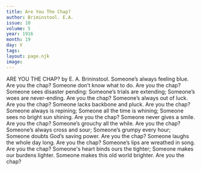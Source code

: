```yaml
---
title: Are You The Chap?
author: Briminstool. E.A.
issue: 10
volume: 5
year: 1916
month: 19
day: V
tags:
layout: page.njk
image:
---
```

ARE YOU THE CHAP?    by E. A. Brininstool.       Someone’s always feeling blue.    Are you the chap?    Someone don’t know what to do.    Are you the chap?    Someone sees disaster pending:    Someone’s trials are extending;    Someone’s woes are never-ending.    Are you the chap?       Someone’s always out of luck.    Are you the chap?    Someone lacks backbone and pluck.    Are you the chap?    Someone always is repining;    Someone all the time is whining;    Someone sees no bright sun shining.    Are you the chap?       Someone never gives a smile.    Are you the chap?    Someone’s grouchy all the while.    Are you the chap?    Someone’s always cross and sour;    Someone’s grumpy every hour;    Someone doubts God’s saving power.    Are you the chap?       Someone laughs the whole day long.    Are you the chap?    Someone’s lips are wreathed in song.    Are you the chap?    Someone's heart binds ours the tighter;    Someone makes our burdens lighter.    Someone makes this old world brighter.    Are you the chap?    


